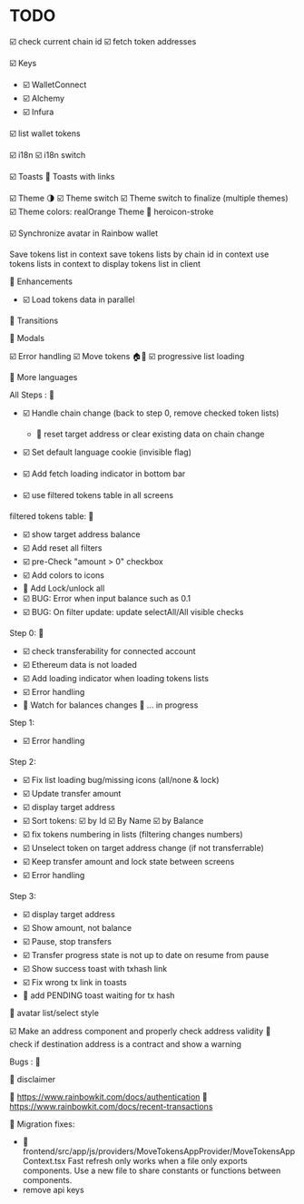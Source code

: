 # TODO

☑️ check current chain id
☑️ fetch token addresses

☑️ Keys

- ☑️ WalletConnect
- ☑️ Alchemy
- ☑️ Infura

☑️ list wallet tokens

☑️ i18n
☑️ i18n switch

☑️ Toasts
🚧  Toasts with links

☑️ Theme 🌗
☑️ Theme switch
☑️ Theme switch to finalize (multiple themes)
☑️ Theme colors: realOrange Theme
🚧 heroicon-stroke

☑️ Synchronize avatar in Rainbow wallet

Save tokens list in context
save tokens lists by chain id in context
use tokens lists in context to display tokens list in client

🚧 Enhancements

- ☑️ Load tokens data in parallel

🚧 Transitions

🚧 Modals

☑️ Error handling
☑️ Move tokens 🏠🏡
☑️ progressive list loading

🚧 More languages

All Steps : 🚧

- ☑️ Handle chain change (back to step 0, remove checked token lists)

  - 🚧 reset target address or clear existing data on chain change
- ☑️ Set default language cookie (invisible flag)
- ☑️ Add fetch loading indicator in bottom bar
- ☑️ use filtered tokens table in all screens

filtered tokens table: 🚧

- ☑️ show target address balance
- ☑️ Add reset all filters
- ☑️ pre-Check "amount > 0" checkbox
- ☑️ Add colors to icons
- 🚧 Add Lock/unlock all
- ☑️ BUG: Error when input balance such as 0.1
- ☑️ BUG: On filter update: update selectAll/All visible checks

Step 0: 🚧

- ☑️ check transferability for connected account
- ☑️ Ethereum data is not loaded
- ☑️ Add loading indicator when loading tokens lists
- ☑️ Error handling
- 🚧 Watch for balances changes 👀 ... in progress

Step 1:

- ☑️ Error handling

Step 2:

- ☑️ Fix list loading bug/missing icons (all/none & lock)
- ☑️ Update transfer amount
- ☑️ display target address
- ☑️ Sort tokens: ☑️ by Id  ☑️ By Name  ☑️ by Balance
- ☑️ fix tokens numbering in lists (filtering changes numbers)
- ☑️ Unselect token on target address change (if not transferrable)
- ☑️ Keep transfer amount and lock state between screens
- ☑️ Error handling

Step 3:

- ☑️ display target address
- ☑️ Show amount, not balance
- ☑️ Pause, stop transfers
- ☑️ Transfer progress state is not up to date on resume from pause
- ☑️ Show success toast with txhash link
- ☑️ Fix wrong tx link in toasts
- 🚧 add PENDING toast waiting for tx hash

🚧 avatar list/select style

☑️ Make an address component and properly check address validity
🚧 check if destination address is a contract and show a warning

Bugs :
  🐜

🚧 disclaimer

👀 https://www.rainbowkit.com/docs/authentication
👀 https://www.rainbowkit.com/docs/recent-transactions

🚧 Migration fixes:

- 🚧 frontend/src/app/js/providers/MoveTokensAppProvider/MoveTokensAppContext.tsx
      Fast refresh only works when a file only exports components. Use a new file to share constants or functions between components.
- remove api keys
